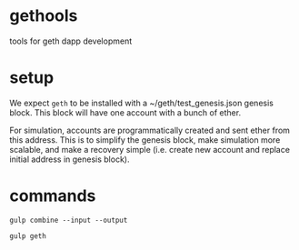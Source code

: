 # gethools
tools for geth dapp development


# setup

We expect `geth` to be installed with a ~/geth/test_genesis.json genesis block.
This block will have one account with a bunch of ether.

For simulation, accounts are programmatically created and sent ether from this
address. This is to simplify the genesis block, make simulation more scalable,
and make a recovery simple (i.e. create new account and replace initial
address in genesis block).


# commands

`gulp combine --input --output`

`gulp geth`
